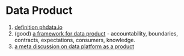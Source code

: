 # Data Product

1. [definition phdata.io](https://offers.phdata.io/hubfs/Checklists/Data%20Product%20Definition%20Checklist\_D2.pdf)
2. (good) [a framework for data product](https://www.datasciencecentral.com/data-product-framework/) - accountability, boundaries, contracts, expectations, consumers, knowledge.
3. [a meta discussion on data platform as a product](https://medium.com/stuart-engineering/how-were-building-our-data-platform-as-a-product-f89142b6547f)
